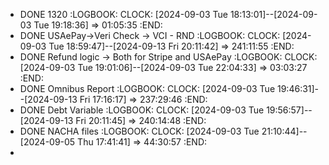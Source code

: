 - DONE 1320
  :LOGBOOK:
  CLOCK: [2024-09-03 Tue 18:13:01]--[2024-09-03 Tue 19:18:36] =>  01:05:35
  :END:
- DONE USAePay->Veri Check -> VCI - RND
  :LOGBOOK:
  CLOCK: [2024-09-03 Tue 18:59:47]--[2024-09-13 Fri 20:11:42] =>  241:11:55
  :END:
- DONE Refund logic -> Both for Stripe and USAePay
  :LOGBOOK:
  CLOCK: [2024-09-03 Tue 19:01:06]--[2024-09-03 Tue 22:04:33] =>  03:03:27
  :END:
- DONE Omnibus Report
  :LOGBOOK:
  CLOCK: [2024-09-03 Tue 19:46:31]--[2024-09-13 Fri 17:16:17] =>  237:29:46
  :END:
- DONE Debt Variable
  :LOGBOOK:
  CLOCK: [2024-09-03 Tue 19:56:57]--[2024-09-13 Fri 20:11:45] =>  240:14:48
  :END:
- DONE NACHA files
  :LOGBOOK:
  CLOCK: [2024-09-03 Tue 21:10:44]--[2024-09-05 Thu 17:41:41] =>  44:30:57
  :END:
-
